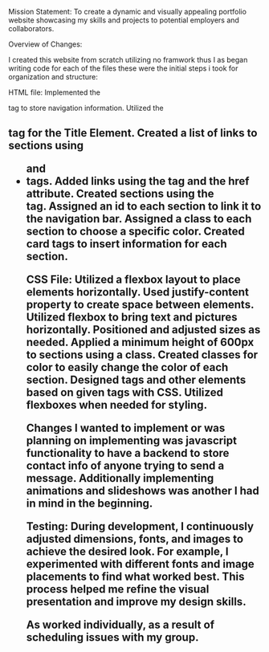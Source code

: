 Mission Statement: To create a dynamic and visually appealing portfolio website showcasing my skills and projects to potential employers and collaborators.

Overview of Changes:

I created this website from scratch utilizing no framwork thus I as began writing code for each of the files these were the initial steps i took for organization and structure:  

HTML file:
Implemented the <nav> tag to store navigation information.
Utilized the <h1> tag for the Title Element.
Created a list of links to sections using <ul> and <li> tags.
Added links using the <a> tag and the href attribute.
Created sections using the <section> tag.
Assigned an id to each section to link it to the navigation bar.
Assigned a class to each section to choose a specific color.
Created card tags to insert information for each section.

CSS File:
Utilized a flexbox layout to place elements horizontally.
Used justify-content property to create space between elements.
Utilized flexbox to bring text and pictures horizontally.
Positioned and adjusted sizes as needed.
Applied a minimum height of 600px to sections using a class.
Created classes for color to easily change the color of each section.
Designed tags and other elements based on given tags with CSS.
Utilized flexboxes when needed for styling.

Changes I wanted to implement or was planning on implementing was javascript functionality to have a backend to store contact info of anyone trying to send a message. Additionally implementing animations and slideshows was another I had in mind in the beginning.

Testing:
During development, I continuously adjusted dimensions, fonts, and images to achieve the desired look. For example, I experimented with different fonts and image placements to find what worked best. This process helped me refine the visual presentation and improve my design skills.

As worked individually, as a result of scheduling issues with my group.